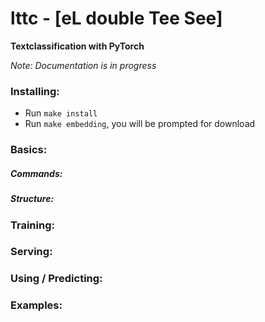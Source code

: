 # lttc - [eL double Tee See]
 
 __Textclassification with PyTorch__

 _Note: Documentation is in progress_

### Installing:
- Run `make install`
- Run `make embedding`, you will be prompted for download

### Basics:

##### Commands:

##### Structure:

### Training:

### Serving:

### Using / Predicting:

### Examples:

